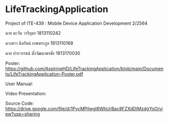 # LifeTrackingApplication
Project of ITE-439 : Mobile Device Application Development 2/2564

นาย ตะวัน วารีบุตร 1813110242

นางสาว นิลรัตน์ เกษตระกูล 1813110168

นาย ปวรวรรธน์ ตั้งวัฒนาพรชัย 1813170030

Poster: 
https://github.com/AspirineHD/LifeTrackingApplication/blob/main/Documents/LifeTrackingApplication-Poster.pdf

User Manual:


Video Presentation:


Source Code:
https://drive.google.com/file/d/1PycMPilwgl8WhUrBac8FZXdDiMzdgYoO/view?usp=sharing
